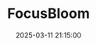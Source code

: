 ---
layout: project
position: left
title: 'FocusBloom'
date: 2025-03-11 21:15:00
categories: Programming
tags: Python JavaScript API
featured_image: '../img/posts/FocusBloom - Made with Clipchamp.gif'
project_link: 'https://github.com/bensim0305/FocusBloom'
button_icon: 'github'
button_text: 'Visit Project'
lead_text: "A task manager Google Calendar extension for college students with ADHD."
artist_statement: "This tool was designed as a focus and task planning app for students with ADHD as a part of an inclusive technology course. My involvement in the project included backend programming for the web application, where calendar tasks would be synchronized between Google Calendar and the app. Our group went for a minimalist and intuitive design that encourages users to complete their designated task. The app is made to be flexible and adaptable to the user’s schedule, and the user can prioritize their most productive work times."

---